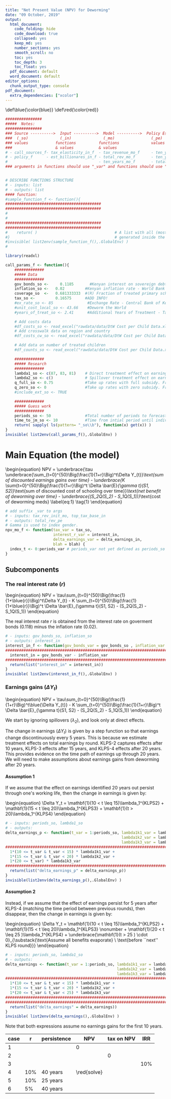 ```yaml
---
title: "Net Present Value (NPV) for Deworming"
date: "09 October, 2019"
output:
  html_document:
    code_folding: hide
    code_download: true
    collapsed: yes
    keep_md: yes
    number_sections: yes
    smooth_scroll: no
    toc: yes
    toc_depth: 3
    toc_float: yes
  pdf_document: default
  word_document: default
editor_options:
  chunk_output_type: console
pdf_document:
  extra_dependencies: ["xcolor"]
---
```

\def\blue{\color{blue}}
\def\red{\color{red}}






```r
################
#####  Notes:
################
### Source ---------->  Input ---------->  Model ---------->  Policy Estimates (output)
###  (_so)              (_in)              (_mo)                (_pe)
### values            functions          functions              values
###                   & values           & values             
# - call_sources_f- tax_elasticity_in_f  - tax_revenue_mo_f     - ten_year_revenue_pe
# - policy_f      - est_billionares_in_f - total_rev_mo_f       - ten_year_top_tax_pe
#                                        - ten_years_mo_f       - total_rev_pe
### arguments in functions should use "_var" and functions should use "_f"


# DESCRIBE FUNCTIONS STRUCTURE
# - inputs: list
# - outputs: list
#### function:  
#sample_function_f <- function(){
##########################################
##########################################  
#
#
##########################################
##########################################  
#    return( )                                  # A list with all (most?) the elements
#}                                              # generated inside the function
#invisible( list2env(sample_function_f(),.GlobalEnv) )
#
```


```r
library(readxl)

call_params_f <- function(){
    #############
    ##### Data  
    #############
    gov_bonds_so <- 	0.1185	     #Kenyan interest on sovereign debt - Central Bank of Kenya
    inflation_so <-   0.02         #Kenyan inflation rate - World Bank Development Indicators
    coverage_so  <-   0.681333333  #(R) Fraction of treated primary school students within 6 km - from W@W - see note
    tax_so <-         0.16575      #ADD INFO!
    #ex_rate_so <- 85               #Exchange Rate - Central Bank of Kenya
    #unit_cost_local_so <- 43.66    #Deworm the World
    #years_of_treat_so <- 2.41      #Additional Years of Treatment - Table 1, Panel A

    # Add costs data
    #df_costs_so <- read_excel("rawdata/data/DtW Cost per Child Data.xlsx", sheet = "DtW Costs")
    # Add crosswalk data on region and country
    #df_costs_cw_so <- read_excel("rawdata/data/DtW Cost per Child Data.xlsx", sheet = "state_country")

    # Add data on number of treated children
    #df_counts_so <- read_excel("rawdata/data/DtW Cost per Child Data.xlsx", sheet = "DtW Treatment #s")

    #############
    ##### Research
    #############    
    lambda1_so <- c(87, 83, 81)    # Direct treatment effect on earnings. From tables generated by Michelle on 10/4/19
    lambda2_so <- c()              # Spillover treatment effect on earnings. FILL THIS IN
    q_full_so <- 0.75              #Take up rates with full subsidy. From Miguel and Kremmer (2007)
    q_zero_so <- 0                 #Take up rates with zero subsidy. From Miguel and Kremmer (2007)
    #include_ext_so <- TRUE

    #############
    ##### Guess work   
    #############
    periods_so <- 50               #Total number of periods to forecast wages
    time_to_jm_so <- 10            #Time from intial period until individual join the labor force
    return( sapply( ls(pattern= "_so\\b"), function(x) get(x)) )
}
invisible( list2env(call_params_f(),.GlobalEnv) )
```

# Main Equation (the model)

\begin{equation}
NPV = \underbrace{\tau \underbrace{\sum_{t=0}^{50}\Big(\frac{1}{1+r}\Big)^t\Delta Y_{t}}_\text{sum of discounted earnings gains over time} - \underbrace{K \sum_{t=0}^{50}\Big(\frac{1}{1+r}\Big)^t \Delta \bar{E}_{\gamma t}(S1, S2)}_\text{sum of discounted cost of schooling over time}}_\text{net benefit of deworming over time} - \underbrace{(S_2Q(S_2) - S_1Q(S_1))}_\text{cost of deworming meds}
\label{eq:1}
\tag{1}
\end{equation}
  

```r
# add suffix _var to args 
# - inputs: tax_rev_init_mo, top_tax_base_in  
# - outputs: total_rev_pe 
# Gamma is used to index gender.
npv_mo_f <- function(tax_var = tax_so,
                     interest_r_var = interest_in,
                     delta_earnings_var = delta_earnings_in,
                     blah = blah) {
  index_t <- 0:periods_var # periods_var not yet defined as periods_so
}
```

## Subcomponents

### The real interest rate ($r$)

\begin{equation}
NPV = \tau\sum_{t=0}^{50}\Big(\frac{1}{1+\blue{r}}\Big)^t\Delta Y_{t} - K \sum_{t=0}^{50}\Big(\frac{1}{1+\blue{r}}\Big)^t \Delta \bar{E}_{\gamma t}(S1, S2) - (S_2Q(S_2) - S_1Q(S_1))
\end{equation}

The real interest rate $r$ is obtained from the interest rate on goverment bonds (0.118) minus the inflation rate (0.02).


```r
# - inputs: gov_bonds_so, inflation_so
# - outputs: interest_in
interest_in_f <- function(gov_bonds_var = gov_bonds_so , inflation_var = inflation_so) {
############################################################################### 
  interest_in = gov_bonds_var - inflation_var 
############################################################################### 
  return(list("interest_in" = interest_in))
}
invisible( list2env(interest_in_f(),.GlobalEnv) )
```

### Earnings gains ($\Delta Y_t$)

\begin{equation}
NPV = \tau\sum_{t=0}^{50}\Big(\frac{1}{1+r}\Big)^t\blue{\Delta Y_{t}} - K \sum_{t=0}^{50}\Big(\frac{1}{1+r}\Big)^t \Delta \bar{E}_{\gamma t}(S1, S2) - (S_2Q(S_2) - S_1Q(S_1))
\end{equation}

We start by ignoring spillovers ($\lambda_2$), and look only at direct effects.

The change in earnings ($\Delta Y_t$) is given by a step function so that earnings change discontinuously every 5 years. This is because we estimate treatment effects on total earnings by round. KLPS-2 captures effects after 10 years, KLPS-3 effects after 15 years, and KLPS-4 effects after 20 years. This provides evidence on the time path of earnings up through 20 years. We will need to make assumptions about earnings gains from deworming after 20 years.

#### Assumption 1 
If we assume that the effect on earnings identified 20 years out persist through one's working life, then the change in earnings is given by:

\begin{equation}
\Delta Y_t = \mathbf{1}(10 < t \leq 15)\lambda_1^{KLPS2} + \mathbf{1}(15 < t \leq 20)\lambda_1^{KLPS3} + \mathbf{1}(t > 20)\lambda_1^{KLPS4}
\end{equation}


```r
# - inputs: periods_so, lambda1_so
# - outputs: 
delta_earnings_p <- function(t_var = 1:periods_so, lambda1k1_var = lambda1_so[1], 
                                                   lambda1k2_var = lambda1_so[2], 
                                                   lambda1k3_var = lambda1_so[3]) {
############################################################################### 
  1*(10 <= t_var & t_var < 15) * lambda1k1_var + 
  1*(15 <= t_var & t_var < 20) * lambda1k2_var + 
  1*(20 <= t_var) * lambda1k3_var
############################################################################### 
  return(list("delta_earnings_p" = delta_earnings_p))
}
invisible(list2env(delta_earnings_p(),.GlobalEnv) )
```

#### Assumption 2
Instead, if we assume that the effect of earnings persist for 5 years after KLPS-4 (matching the time period between previous rounds), then disappear, then the change in earnings is given by:

\begin{equation}
\Delta Y_t = \mathbf{1}(10 < t \leq 15)\lambda_1^{KLPS2} + \mathbf{1}(15 < t \leq 20)\lambda_1^{KLPS3} \nonumber + \mathbf{1}(20 < t \leq 25 )\lambda_1^{KLPS4} + \underbrace{\mathbf{1}(t > 25 ) \cdot 0}_{\substack{\text{Assume all benefits evaporate} \\ \text{before ``next'' KLPS round}}}
\end{equation}


```r
# - inputs: periods_so, lambda1_so
# - outputs: 
delta_earnings <- function(t_var = 1:periods_so, lambda1k1_var = lambda1_so[1], 
                                                 lambda1k2_var = lambda1_so[2], 
                                                 lambda1k3_var = lambda1_so[3]) {
############################################################################### 
  1*(10 <= t_var & t_var < 15) * lambda1k1_var + 
  1*(15 <= t_var & t_var < 20) * lambda1k2_var + 
  1*(20 <= t_var & t_var < 25) * lambda1k3_var
############################################################################### 
###############################################################################             
  return(list("delta_earnings" = delta_earnings))
}
invisible( list2env(delta_earnings(),.GlobalEnv) )
```

Note that both expressions assume no earnings gains for the first 10 years.

| case | r | persistence | NPV | tax on NPV | IRR
|------|---|-------------|-----|------------|----|
| 1    |   |             | 0   |            |    |
| 2    |   |             |     | 0          |    |
| 3    |   |             |     |            |10% |
| 4    |10%| 40 years    | \red{solve}   |            |    |
| 5    |10%| 25 years    |     |            |    |
| 6    |5% | 40 years    |     |            |    |
